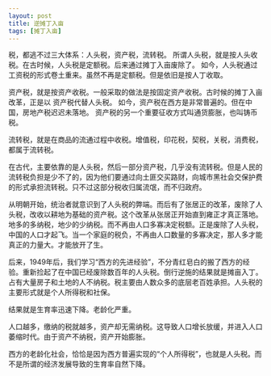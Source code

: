 ```yaml
---
layout: post
title: 逆摊丁入亩
tags: [摊丁入亩]
---
```


税，都逃不过三大体系：人头税，资产税，流转税。
所谓人头税，就是按人头收税。在古时候，人头税是定额税。后来通过摊丁入亩废除了。
如今，人头税通过工资税的形式卷土重来。虽然不再是定额税。但是依旧是按人丁收取。

资产税，就是按资产收税。一般采取的做法是按固定资产收税。古时候的摊丁入亩改革，正是以
资产税代替人头税。
如今，资产税在西方是非常普遍的。但在中国，房地产税迟迟未落地。
资产税的另一个重要征收方式叫通货膨胀，也叫铸币税。

流转税，就是在商品的流通过程中收税。增值税，印花税，契税，关税，消费税，都属于流转税。

在古代，主要依靠的是人头税，然后一部分资产税，几乎没有流转税。但是人民的流转税负担是少不了的，因为他们要通过向土匪交买路财，向城市黑社会交保护费的形式承担流转税。只不过这部分税收归属流氓，而不归政府。

从明朝开始，统治者就意识到了人头税的弊端。而后有了张居正的改革，废除了人头税，改收以耕地为基础的资产税。这个改革从张居正开始直到雍正才真正落地。地多的多纳税，地少的少纳税。而不再由人口多寡决定税额。正是废除了人头税，中国的人口才起飞。当一个家庭的税负，不再由人口数量的多寡决定，那人多才能真正的力量大。才能放开了生。

后来，1949年后，我们学习“西方的先进经验”，不分青红皂白的搬了西方的经验。重新捡起了在中国已经废除数百年的人头税。倒行逆施的结果就是摊亩入丁。
占有大量房子和土地的人不纳税。税主要由人数众多的底层老百姓承担。人头税的主要形式就是个人所得税和社保。

结果就是生育率迅速下降。老龄化严重。

人口越多，缴纳的税就越多，资产却无需纳税。这导致人口增长放缓，并进入人口萎缩时代。由于资产不纳税，资产开始膨胀。

西方的老龄化社会，恰恰是因为西方普遍实现的“个人所得税”，也就是人头税。而不是所谓的经济发展导致的生育率自然下降。
